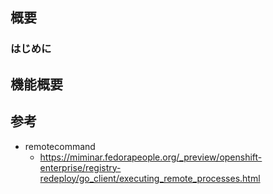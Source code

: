 ## 概要

### はじめに


## 機能概要

## 参考

- remotecommand
  - https://miminar.fedorapeople.org/_preview/openshift-enterprise/registry-redeploy/go_client/executing_remote_processes.html
  